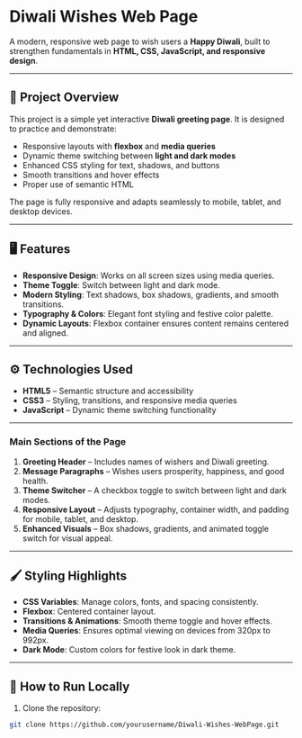 # Diwali Wishes Web Page

A modern, responsive web page to wish users a **Happy Diwali**, built to strengthen fundamentals in **HTML, CSS, JavaScript, and responsive design**.

---

## 🌟 Project Overview

This project is a simple yet interactive **Diwali greeting page**. It is designed to practice and demonstrate:

- Responsive layouts with **flexbox** and **media queries**
- Dynamic theme switching between **light and dark modes**
- Enhanced CSS styling for text, shadows, and buttons
- Smooth transitions and hover effects
- Proper use of semantic HTML

The page is fully responsive and adapts seamlessly to mobile, tablet, and desktop devices.

---

## 🖥️ Features

- **Responsive Design**: Works on all screen sizes using media queries.
- **Theme Toggle**: Switch between light and dark mode.
- **Modern Styling**: Text shadows, box shadows, gradients, and smooth transitions.
- **Typography & Colors**: Elegant font styling and festive color palette.
- **Dynamic Layouts**: Flexbox container ensures content remains centered and aligned.

---

## ⚙️ Technologies Used

- **HTML5** – Semantic structure and accessibility
- **CSS3** – Styling, transitions, and responsive media queries
- **JavaScript** – Dynamic theme switching functionality

---

### **Main Sections of the Page**

1. **Greeting Header** – Includes names of wishers and Diwali greeting.
2. **Message Paragraphs** – Wishes users prosperity, happiness, and good health.
3. **Theme Switcher** – A checkbox toggle to switch between light and dark modes.
4. **Responsive Layout** – Adjusts typography, container width, and padding for mobile, tablet, and desktop.
5. **Enhanced Visuals** – Box shadows, gradients, and animated toggle switch for visual appeal.

---

## 🖌️ Styling Highlights

- **CSS Variables**: Manage colors, fonts, and spacing consistently.
- **Flexbox**: Centered container layout.
- **Transitions & Animations**: Smooth theme toggle and hover effects.
- **Media Queries**: Ensures optimal viewing on devices from 320px to 992px.
- **Dark Mode**: Custom colors for festive look in dark theme.

---

## 🚀 How to Run Locally

1. Clone the repository:

```bash
git clone https://github.com/yourusername/Diwali-Wishes-WebPage.git
```
